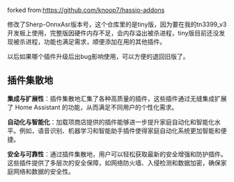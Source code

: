 forked from:https://github.com/knoop7/hassio-addons

修改了Sherp-OnnxAsr版本号，这个仓库里的是tiny版，因为要在我的tn3399_v3开发板上使用，完整版因硬件内存不足，会内存溢出被杀进程，tiny版目前还没发现被杀进程，功能也满足需求，顺便添加在用的其他插件。

以后如果哪个插件升级后出bug影响使用，可以方便的退回旧版了。

## 插件集散地



**集成与扩展性**：插件集散地汇集了各种高质量的插件，这些插件通过无缝集成扩展了 Home Assistant 的功能，从而满足不同用户的个性化需求。

**自动化与智能化**：加载项商店提供的插件能够进一步提升家庭自动化和智能化水平。例如，语音识别、机器学习和智能助手插件使得家庭自动化系统更加智能和便捷。

**安全与可靠性**：通过插件集散地，用户可以轻松获取最新的安全增强和防护插件。这些插件提供了多层次的安全保障，如网络防火墙、入侵检测和数据加密，确保家庭网络和数据的安全性。


